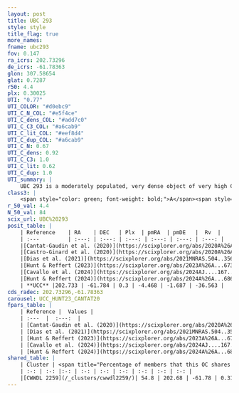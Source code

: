 ```yaml
---
layout: post
title: UBC 293
style: style
title_flag: true
more_names: 
fname: ubc293
fov: 0.147
ra_icrs: 202.73296
de_icrs: -61.78363
glon: 307.58654
glat: 0.7287
r50: 4.4
plx: 0.30025
UTI: "0.77"
UTI_COLOR: "#d0ebc9"
UTI_C_N_COL: "#e5f4ce"
UTI_C_dens_COL: "#add7c0"
UTI_C_C3_COL: "#a6cab9"
UTI_C_lit_COL: "#eef8d4"
UTI_C_dup_COL: "#a6cab9"
UTI_C_N: 0.67
UTI_C_dens: 0.92
UTI_C_C3: 1.0
UTI_C_lit: 0.62
UTI_C_dup: 1.0
UTI_summary: |
    UBC 293 is a moderately populated, very dense object of very high C3 quality. It is moderately studied in the literature. This object shares a significant percentage of members with a later reported entry.
class3: |
    <span style="color: green; font-weight: bold;">A</span><span style="color: green; font-weight: bold;">A</span>
r_50_val: 4.4
N_50_val: 84
scix_url: UBC%20293
posit_table: |
    | Reference    | RA    | DEC   | Plx  | pmRA  | pmDE   |  Rv  |
    | :---         | :---: | :---: | :---: | :---: | :---: | :---: |
    |[Cantat-Gaudin et al. (2020)](https://scixplorer.org/abs/2020A%26A...640A...1C) | 202.711 | -61.775 | 0.291 | -4.434 | -1.714 | -- |
    |[Castro-Ginard et al. (2020)](https://scixplorer.org/abs/2020A%26A...635A..45C) | 202.749 | -61.768 | 0.293 | -4.44 | -1.71 | -- |
    |[Dias et al. (2021)](https://scixplorer.org/abs/2021MNRAS.504..356D) | 202.731 | -61.781 | 0.298 | -4.439 | -1.708 | -- |
    |[Hunt & Reffert (2023)](https://scixplorer.org/abs/2023A%26A...673A.114H) | 202.692 | -61.802 | 0.303 | -4.501 | -1.686 | -41.765 |
    |[Cavallo et al. (2024)](https://scixplorer.org/abs/2024AJ....167...12C) | 202.74 | -61.786 | 0.301 | -- | -- | -- |
    |[Hunt & Reffert (2024)](https://scixplorer.org/abs/2024A%26A...686A..42H) | 202.692 | -61.802 | 0.303 | -4.501 | -1.686 | -41.765 |
    | **UCC** |202.733 | -61.784 | 0.3 | -4.468 | -1.687 | -36.563 | 
cds_radec: 202.73296,-61.78363
carousel: UCC_HUNT23_CANTAT20
fpars_table: |
    | Reference |  Values |
    | :---  |  :---:  |
    | [Cantat-Gaudin et al. (2020)](https://scixplorer.org/abs/2020A%26A...640A...1C) | `AVNN=1.62, DMNN=12.59, AgeNN=7.3` |
    | [Dias et al. (2021)](https://scixplorer.org/abs/2021MNRAS.504..356D) | `Av=1.913, Dist=2862, logage=7.761, [Fe/H]=0.297` |
    | [Hunt & Reffert (2023)](https://scixplorer.org/abs/2023A%26A...673A.114H) | `AV50=2.079, diffAV50=1.902, MOD50=12.35, logAge50=7.75` |
    | [Cavallo et al. (2024)](https://scixplorer.org/abs/2024AJ....167...12C) | `AV50=1.78, dMod50=12.16, logAge50=8.46, [Fe/H]50=-0.4` |
    | [Hunt & Reffert (2024)](https://scixplorer.org/abs/2024A%26A...686A..42H) | `MassJ=851.392` |
shared_table: |
    | Cluster | <span title="Percentage of members that this OC shares with the ones listed">%</span>   | RA   | DEC   | Plx   | pmRA  | pmDE  | Rv | UTI |
    | :-: | :-: |:-: | :-: | :-: | :-: | :-: | :-: | :-: |
    |[CWWDL 2259](/_clusters/cwwdl2259/)| 54.8 | 202.68 | -61.78 | 0.31 | -4.49 | -1.65 | -41.75 |0.12 |
---
```

